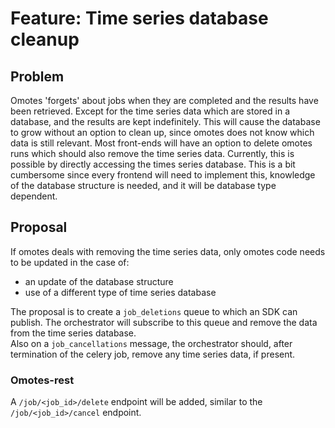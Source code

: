 # Feature: Time series database cleanup

## Problem

Omotes 'forgets' about jobs when they are completed and the results have been retrieved.
Except for the time series data which are stored in a database, and the results are kept
indefinitely. This will cause the database to grow without an option to clean up, since omotes does
not know which data is still relevant.
Most front-ends will have an option to delete omotes runs which should also remove the time series
data. Currently, this is possible by directly accessing the times series database. This is a bit
cumbersome since every frontend will need to implement this, knowledge of the database structure is
needed, and it will be database type dependent.

## Proposal

If omotes deals with removing the time series data, only omotes code needs to be updated in the case
of:

- an update of the database structure
- use of a different type of time series database

The proposal is to create a `job_deletions` queue to which an SDK can publish. The orchestrator will
subscribe to this queue and remove the data from the time series database.  
Also on a `job_cancellations` message, the orchestrator should, after termination of the celery job,
remove any time series data, if present.

### Omotes-rest

A `/job/<job_id>/delete` endpoint will be added, similar to the `/job/<job_id>/cancel` endpoint.
